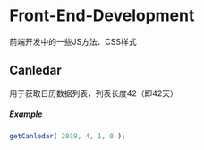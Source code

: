 # Front-End-Development
前端开发中的一些JS方法、CSS样式

## Canledar
用于获取日历数据列表，列表长度42（即42天）
##### Example
```js
getCanledar( 2019, 4, 1, 0 );
```
